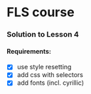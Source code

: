 # FLS course

### Solution to Lesson 4

#### Requirements:

- [x] use style resetting
- [x] add css with selectors
- [x] add fonts (incl. cyrillic)
